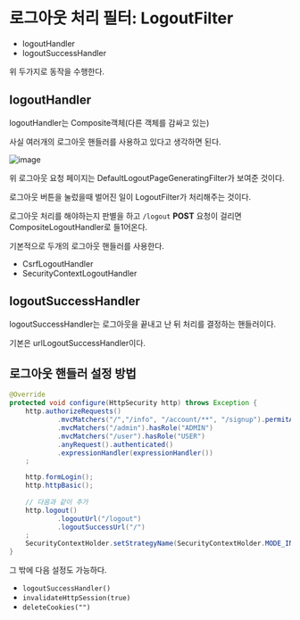 # 로그아웃 처리 필터: LogoutFilter

- logoutHandler
- logoutSuccessHandler

위 두가지로 동작을 수행한다.

## logoutHandler

logoutHandler는 Composite객체(다른 객체를 감싸고 있는)

사실 여러개의 로그아웃 핸들러를 사용하고 있다고 생각하면 된다.


![image](https://user-images.githubusercontent.com/57824259/236680787-e4dee7de-a8e2-448a-81ad-cc6b25a90196.png)

위 로그아웃 요청 페이지는 DefaultLogoutPageGeneratingFilter가 보여준 것이다.  

로그아웃 버튼을 눌렀을때 벌어진 일이 LogoutFilter가 처리해주는 것이다.  

로그아웃 처리를 해야하는지 판별을 하고 `/logout` **POST** 요청이 걸리면 CompositeLogoutHandler로 들1어온다.  

기본적으로 두개의 로그아웃 핸들러를 사용한다.

- CsrfLogoutHandler
- SecurityContextLogoutHandler


## logoutSuccessHandler

logoutSuccessHandler는 로그아웃을 끝내고 난 뒤 처리를 결정하는 핸들러이다.

기본은 urlLogoutSuccessHandler이다.


## 로그아웃 핸들러 설정 방법

```java
@Override
protected void configure(HttpSecurity http) throws Exception {
    http.authorizeRequests()
            .mvcMatchers("/","/info", "/account/**", "/signup").permitAll()
            .mvcMatchers("/admin").hasRole("ADMIN")
            .mvcMatchers("/user").hasRole("USER")
            .anyRequest().authenticated()
            .expressionHandler(expressionHandler())
    ;

    http.formLogin();
    http.httpBasic();
    
    // 다음과 같이 추가
    http.logout()
            .logoutUrl("/logout")
            .logoutSuccessUrl("/")
    ;
    SecurityContextHolder.setStrategyName(SecurityContextHolder.MODE_INHERITABLETHREADLOCAL);
}
```

그 밖에 다음 설정도 가능하다.

- `logoutSuccessHandler()`
- `invalidateHttpSession(true)`
- `deleteCookies("")`

